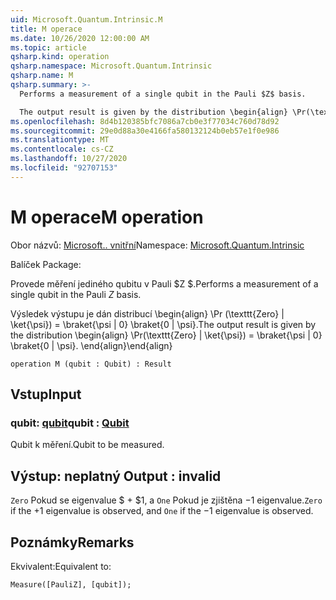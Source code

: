 ```yaml
---
uid: Microsoft.Quantum.Intrinsic.M
title: M operace
ms.date: 10/26/2020 12:00:00 AM
ms.topic: article
qsharp.kind: operation
qsharp.namespace: Microsoft.Quantum.Intrinsic
qsharp.name: M
qsharp.summary: >-
  Performs a measurement of a single qubit in the Pauli $Z$ basis.

  The output result is given by the distribution \begin{align} \Pr(\texttt{Zero} | \ket{\psi}) = \braket{\psi | 0} \braket{0 | \psi}. \end{align}
ms.openlocfilehash: 8d4b120385bfc7086a7cb0e3f77034c760d78d92
ms.sourcegitcommit: 29e0d88a30e4166fa580132124b0eb57e1f0e986
ms.translationtype: MT
ms.contentlocale: cs-CZ
ms.lasthandoff: 10/27/2020
ms.locfileid: "92707153"
---
```

# <a name="m-operation"></a><span data-ttu-id="c28cd-102">M operace</span><span class="sxs-lookup"><span data-stu-id="c28cd-102">M operation</span></span>

<span data-ttu-id="c28cd-103">Obor názvů: [Microsoft.. vnitřní](xref:Microsoft.Quantum.Intrinsic)</span><span class="sxs-lookup"><span data-stu-id="c28cd-103">Namespace: [Microsoft.Quantum.Intrinsic](xref:Microsoft.Quantum.Intrinsic)</span></span>

<span data-ttu-id="c28cd-104">Balíček [](https://nuget.org/packages/)</span><span class="sxs-lookup"><span data-stu-id="c28cd-104">Package: [](https://nuget.org/packages/)</span></span>


<span data-ttu-id="c28cd-105">Provede měření jediného qubitu v Pauli $Z $.</span><span class="sxs-lookup"><span data-stu-id="c28cd-105">Performs a measurement of a single qubit in the Pauli $Z$ basis.</span></span>

<span data-ttu-id="c28cd-106">Výsledek výstupu je dán distribucí \begin{align} \Pr (\texttt{Zero} | \ket{\psi}) = \braket{\psi | 0} \braket{0 | \psi}.</span><span class="sxs-lookup"><span data-stu-id="c28cd-106">The output result is given by the distribution \begin{align} \Pr(\texttt{Zero} | \ket{\psi}) = \braket{\psi | 0} \braket{0 | \psi}.</span></span>
<span data-ttu-id="c28cd-107">\end{align}</span><span class="sxs-lookup"><span data-stu-id="c28cd-107">\end{align}</span></span>

```qsharp
operation M (qubit : Qubit) : Result
```


## <a name="input"></a><span data-ttu-id="c28cd-108">Vstup</span><span class="sxs-lookup"><span data-stu-id="c28cd-108">Input</span></span>

### <a name="qubit--qubit"></a><span data-ttu-id="c28cd-109">qubit: [qubit](xref:microsoft.quantum.lang-ref.qubit)</span><span class="sxs-lookup"><span data-stu-id="c28cd-109">qubit : [Qubit](xref:microsoft.quantum.lang-ref.qubit)</span></span>

<span data-ttu-id="c28cd-110">Qubit k měření.</span><span class="sxs-lookup"><span data-stu-id="c28cd-110">Qubit to be measured.</span></span>



## <a name="output--__invalidresult__"></a><span data-ttu-id="c28cd-111">Výstup: __neplatný <Result>__</span><span class="sxs-lookup"><span data-stu-id="c28cd-111">Output : __invalid<Result>__</span></span>

<span data-ttu-id="c28cd-112">`Zero` Pokud se eigenvalue $ + $1, a `One` Pokud je zjištěna $-$1 eigenvalue.</span><span class="sxs-lookup"><span data-stu-id="c28cd-112">`Zero` if the $+1$ eigenvalue is observed, and `One` if the $-1$ eigenvalue is observed.</span></span>

## <a name="remarks"></a><span data-ttu-id="c28cd-113">Poznámky</span><span class="sxs-lookup"><span data-stu-id="c28cd-113">Remarks</span></span>

<span data-ttu-id="c28cd-114">Ekvivalent:</span><span class="sxs-lookup"><span data-stu-id="c28cd-114">Equivalent to:</span></span>

```qsharp
Measure([PauliZ], [qubit]);
```
